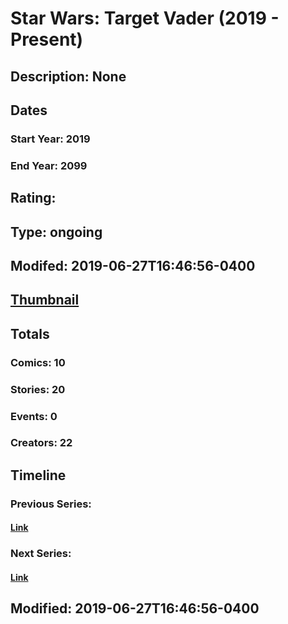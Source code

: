 # Star Wars: Target Vader (2019 - Present)
## Description: None
## Dates
### Start Year: 2019
### End Year: 2099
## Rating: 
## Type: ongoing
## Modifed: 2019-06-27T16:46:56-0400
## [Thumbnail](http://i.annihil.us/u/prod/marvel/i/mg/b/c0/5d152a5d22afe.png)
## Totals
### Comics: 10
### Stories: 20
### Events: 0
### Creators: 22
## Timeline
### Previous Series: 
#### [Link]()
### Next Series: 
#### [Link]()
## Modified: 2019-06-27T16:46:56-0400